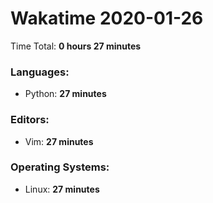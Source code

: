 # Wakatime 2020-01-26

Time Total: **0 hours 27 minutes**

### Languages:
- Python: **27 minutes** 

### Editors:
- Vim: **27 minutes** 

### Operating Systems:
- Linux: **27 minutes** 

